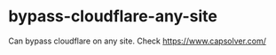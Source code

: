 # bypass-cloudflare-any-site
Can bypass cloudflare on any site. Check https://www.capsolver.com/ 











                                                                                                                                                                                      